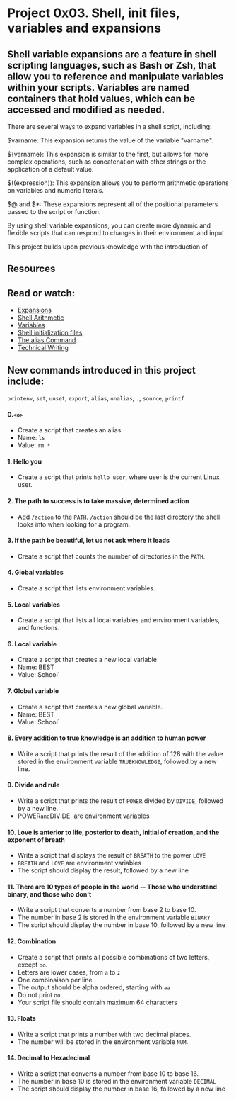 # Project 0x03. Shell, init files, variables and expansions

## Shell variable expansions are a feature in shell scripting languages, such as Bash or Zsh, that allow you to reference and manipulate variables within your scripts. Variables are named containers that hold values, which can be accessed and modified as needed.

There are several ways to expand variables in a shell script, including:

$varname: This expansion returns the value of the variable "varname".

${varname}: This expansion is similar to the first, but allows for more complex operations, such as concatenation with other strings or the application of a default value.

$((expression)): This expansion allows you to perform arithmetic operations on variables and numeric literals.

$@ and $*: These expansions represent all of the positional parameters passed to the script or function.

By using shell variable expansions, you can create more dynamic and flexible scripts that can respond to changes in their environment and input.

This project builds upon previous knowledge with the introduction of 

## Resources

## Read or watch:
- [Expansions](http://linuxcommand.org/lc3_lts0080.php)
- [Shell Arithmetic](https://www.gnu.org/software/bash/manual/html_node/Shell-Arithmetic.html)
- [Variables](http://tldp.org/LDP/Bash-Beginners-Guide/html/sect_03_02.html)
- [Shell initialization files](http://tldp.org/LDP/Bash-Beginners-Guide/html/sect_03_01.html)
- [The alias Command](http://www.linfo.org/alias.html).
- [Technical Writing](https://s3.amazonaws.com/alx-intranet.hbtn.io/uploads/misc/2021/6/9112669886fd446a2aa3113c31319d1f468dc160.pdf?X-Amz-Algorithm=AWS4-HMAC-SHA256&X-Amz-Credential=AKIARDDGGGOUSBVO6H7D%2F20230226%2Fus-east-1%2Fs3%2Faws4_request&X-Amz-Date=20230226T080725Z&X-Amz-Expires=86400&X-Amz-SignedHeaders=host&X-Amz-Signature=f00da681377e2f5a119b6c7ed3e121a7bdd1e05d4ac4290d5d031774cd58087c)


## New commands introduced in this project include:
`printenv`, `set`, `unset`, `export`, `alias`, `unalias`, `.`, `source`, `printf`

#### 0.`<o>`

- Create a script that creates an alias.
- Name: `ls`
- Value: `rm *`

#### 1. Hello you

- Create a script that prints `hello user`, where user is the current Linux user.

#### 2. The path to success is to take massive, determined action

- Add `/action` to the `PATH`. `/action` should be the last directory the shell looks into when looking for a program.

#### 3. If the path be beautiful, let us not ask where it leads

- Create a script that counts the number of directories in the `PATH`.

#### 4. Global variables

- Create a script that lists environment variables.

#### 5. Local variables

- Create a script that lists all local variables and environment variables, and functions.

#### 6. Local variable

- Create a script that creates a new local variable
- Name: BEST
- Value: School`

#### 7. Global variable

- Create a script that creates a new global variable.
- Name: BEST
- Value: School`

#### 8. Every addition to true knowledge is an addition to human power

- Write a script that prints the result of the addition of 128 with the value stored in the environment variable `TRUEKNOWLEDGE`, followed by a new line.

#### 9. Divide and rule

- Write a script that prints the result of `POWER` divided by `DIVIDE`, followed by a new line.
- POWER` and `DIVIDE` are environment variables

#### 10. Love is anterior to life, posterior to death, initial of creation, and the exponent of breath

- Write a script that displays the result of `BREATH` to the power `LOVE`
- `BREATH` and `LOVE` are environment variables
- The script should display the result, followed by a new line

#### 11. There are 10 types of people in the world -- Those who understand binary, and those who don't

- Write a script that converts a number from base 2 to base 10.
- The number in base 2 is stored in the environment variable `BINARY`
- The script should display the number in base 10, followed by a new line

#### 12. Combination

- Create a script that prints all possible combinations of two letters, except `oo`.
- Letters are lower cases, from `a` to `z`
- One combinaison per line
- The output should be alpha ordered, starting with `aa`
- Do not print `oo`
- Your script file should contain maximum 64 characters

#### 13. Floats

- Write a script that prints a number with two decimal places.
- The number will be stored in the environment variable `NUM`.

#### 14. Decimal to Hexadecimal

- Write a script that converts a number from base 10 to base 16.
- The number in base 10 is stored in the environment variable `DECIMAL`
- The script should display the number in base 16, followed by a new line
